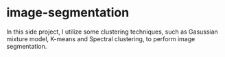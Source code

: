 # image-segmentation

In this side project, I utilize some clustering techniques, such as Gasussian mixture model, K-means and Spectral clustering, to perform image segmentation.
